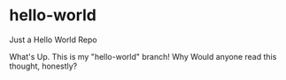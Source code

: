 # hello-world
Just a Hello World Repo

What's Up. This is my "hello-world" branch!
Why Would anyone read this thought, honestly?
